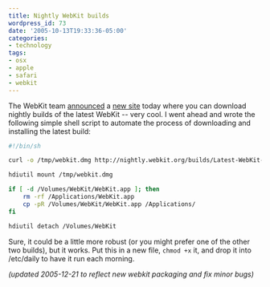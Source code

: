 ```yaml
---
title: Nightly WebKit builds
wordpress_id: 73
date: '2005-10-13T19:33:36-05:00'
categories:
- technology
tags:
- osx
- apple
- safari
- webkit
---
```

The WebKit team [announced][] a [new site][] today where you can download nightly builds of the latest WebKit -- very
cool.  I went ahead and wrote the following simple shell script to automate the process of downloading and installing
the latest build:

``` sh
#!/bin/sh

curl -o /tmp/webkit.dmg http://nightly.webkit.org/builds/Latest-WebKit-CVS.dmg

hdiutil mount /tmp/webkit.dmg

if [ -d /Volumes/WebKit/WebKit.app ]; then 
    rm -rf /Applications/WebKit.app
    cp -pR /Volumes/WebKit/WebKit.app /Applications/
fi

hdiutil detach /Volumes/WebKit
```

Sure, it could be a little more robust (or you might prefer one of the other two builds), but it works.  Put this in a
new file, `chmod +x` it, and drop it into /etc/daily to have it run each morning.

_(updated 2005-12-21 to reflect new webkit packaging and fix minor bugs)_

[announced]: http://webkit.opendarwin.org/blog/?p=29
[new site]: http://nightly.webkit.org/builds/
